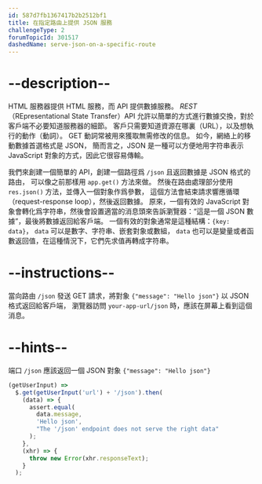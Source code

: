 ```yaml
---
id: 587d7fb1367417b2b2512bf1
title: 在指定路由上提供 JSON 服務
challengeType: 2
forumTopicId: 301517
dashedName: serve-json-on-a-specific-route
---
```


# --description--

HTML 服務器提供 HTML 服務，而 API 提供數據服務。 <dfn>REST</dfn>（REpresentational State Transfer）API 允許以簡單的方式進行數據交換，對於客戶端不必要知道服務器的細節。 客戶只需要知道資源在哪裏（URL），以及想執行的動作（動詞）。 GET 動詞常被用來獲取無需修改的信息。 如今，網絡上的移動數據首選格式是 JSON， 簡而言之，JSON 是一種可以方便地用字符串表示 JavaScript 對象的方式，因此它很容易傳輸。

我們來創建一個簡單的 API，創建一個路徑爲 `/json` 且返回數據是 JSON 格式的路由， 可以像之前那樣用 `app.get()` 方法來做。 然後在路由處理部分使用 `res.json()` 方法，並傳入一個對象作爲參數， 這個方法會結束請求響應循環（request-response loop），然後返回數據。 原來，一個有效的 JavaScript 對象會轉化爲字符串，然後會設置適當的消息頭來告訴瀏覽器：“這是一個 JSON 數據”，最後將數據返回給客戶端。 一個有效的對象通常是這種結構：`{key: data}`， `data` 可以是數字、字符串、嵌套對象或數組， `data` 也可以是變量或者函數返回值，在這種情況下，它們先求值再轉成字符串。

# --instructions--

當向路由 `/json` 發送 GET 請求，將對象 `{"message": "Hello json"}` 以 JSON 格式返回給客戶端， 瀏覽器訪問 `your-app-url/json` 時，應該在屏幕上看到這個消息。

# --hints--

端口 `/json` 應該返回一個 JSON 對象 `{"message": "Hello json"}`

```js
(getUserInput) =>
  $.get(getUserInput('url') + '/json').then(
    (data) => {
      assert.equal(
        data.message,
        'Hello json',
        "The '/json' endpoint does not serve the right data"
      );
    },
    (xhr) => {
      throw new Error(xhr.responseText);
    }
  );
```


